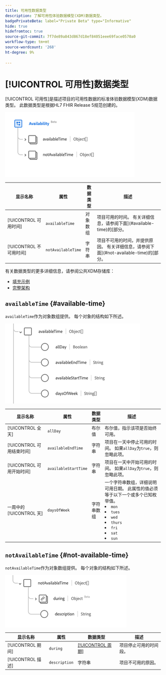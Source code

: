 ```yaml
---
title: 可用性数据类型
description: 了解可用性体验数据模型(XDM)数据类型。
badgePrivateBeta: label="Private Beta" type="Informative"
hide: true
hidefromtoc: true
source-git-commit: 7f7de89a843d867d18ef84051eee69face0570a0
workflow-type: tm+mt
source-wordcount: '268'
ht-degree: 9%

---
```


# [!UICONTROL 可用性]数据类型

[!UICONTROL 可用性]是描述项目的可用性数据的标准体验数据模型(XDM)数据类型。 此数据类型是根据HL7 FHIR Release 5规范创建的。

![可用性数据类型结构](../../images/data-types/healthcare/availability/availability.png)

| 显示名称 | 属性 | 数据类型 | 描述 |
| --- | --- | --- | --- |
| [!UICONTROL 可用时间] | `availableTime` | 对象数组 | 项目可用的时间。 有关详细信息，请参阅下面](#available-time)的[部分。 |
| [!UICONTROL 不可用时间] | `notAvailableTime` | 字符串 | 项目不可用的时间，并提供原因。 有关详细信息，请参阅下面](#not-available-time)的[部分。 |

有关数据类型的更多详细信息，请参阅公共XDM存储库：

* [填充示例](https://github.com/adobe/xdm/blob/master/extensions/industry/healthcare/fhir/datatypes/availability.example.1.json)
* [完整架构](https://github.com/adobe/xdm/blob/master/extensions/industry/healthcare/fhir/datatypes/availability.schema.json)

## `availableTime` {#available-time}

`availableTime`作为对象数组提供。 每个对象的结构如下所述。

![可用时间结构](../../images/data-types/healthcare/availability/available-time.png)

| 显示名称 | 属性 | 数据类型 | 描述 |
| --- | --- | --- | --- |
| [!UICONTROL 全天] | `allDay` | 布尔值 | 布尔值，指示该项是否始终可用。 |
| [!UICONTROL 可用结束时间] | `availableEndTime` | 字符串 | 项目在一天中停止可用的时间。 如果`allDay`为`true`，则忽略此项。 |
| [!UICONTROL 可用开始时间] | `availableStartTime` | 字符串 | 项目在一天中开始可用的时间。 如果`allDay`为`true`，则忽略此项。 |
| 一周中的[!UICONTROL 天] | `daysOfWeek` | 字符串数组 | 一个字符串数组，详细说明可用日期。 此属性的值必须等于以下一个或多个已知枚举值。 <li> `mon` </li> <li> `tues` </li> <li> `wed` </li> <li> `thurs`</li>  <li> `fri` </li> <li> `sat`</li> <li> `sun`</li> |

## `notAvailableTime` {#not-available-time}

`notAvailableTime`作为对象数组提供。 每个对象的结构如下所述。

![时间结构不可用](../../images/data-types/healthcare/availability/not-available-time.png)

| 显示名称 | 属性 | 数据类型 | 描述 |
| --- | --- | --- | --- |
| [!UICONTROL 期间] | `during` | [[!UICONTROL 周期]](../healthcare/period.md) | 项目停止可用的时间段。 |
| [!UICONTROL 描述] | `description` | 字符串 | 项目不可用的原因。 |
